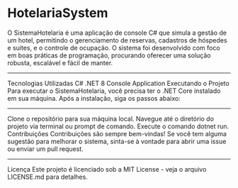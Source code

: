 # HotelariaSystem
O SistemaHotelaria é uma aplicação de console C# que simula a gestão de um hotel, permitindo o gerenciamento de reservas, cadastros de hóspedes e suítes, e o controle de ocupação. O sistema foi desenvolvido com foco em boas práticas de programação, procurando oferecer uma solução robusta, escalável e fácil de manter.
_________________________________________________________________________________________________________________________________________________________________________
Tecnologias Utilizadas
C# .NET 8
Console Application
Executando o Projeto
Para executar o SistemaHotelaria, você precisa ter o .NET Core instalado em sua máquina. Após a instalação, siga os passos abaixo:
_________________________________________________________________________________________________________________________________________________________________________
Clone o repositório para sua máquina local.
Navegue até o diretório do projeto via terminal ou prompt de comando.
Execute o comando dotnet run.
Contribuições
Contribuições são sempre bem-vindas! Se você tem alguma sugestão para melhorar o sistema, sinta-se à vontade para abrir uma issue ou enviar um pull request.
_________________________________________________________________________________________________________________________________________________________________________
Licença
Este projeto é licenciado sob a MIT License - veja o arquivo LICENSE.md para detalhes.
